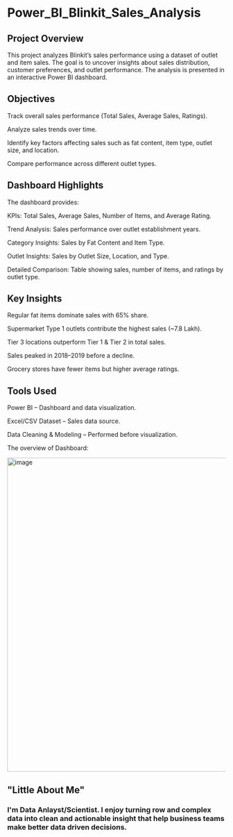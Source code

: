 # Power_BI_Blinkit_Sales_Analysis
## Project Overview

This project analyzes Blinkit’s sales performance using a dataset of outlet and item sales. The goal is to uncover insights about sales distribution, customer preferences, and outlet performance. The analysis is presented in an interactive Power BI dashboard.

## Objectives

Track overall sales performance (Total Sales, Average Sales, Ratings).

Analyze sales trends over time.

Identify key factors affecting sales such as fat content, item type, outlet size, and location.

Compare performance across different outlet types.

## Dashboard Highlights

The dashboard provides:

KPIs: Total Sales, Average Sales, Number of Items, and Average Rating.

Trend Analysis: Sales performance over outlet establishment years.

Category Insights: Sales by Fat Content and Item Type.

Outlet Insights: Sales by Outlet Size, Location, and Type.

Detailed Comparison: Table showing sales, number of items, and ratings by outlet type.

## Key Insights

Regular fat items dominate sales with 65% share.

Supermarket Type 1 outlets contribute the highest sales (~7.8 Lakh).

Tier 3 locations outperform Tier 1 & Tier 2 in total sales.

Sales peaked in 2018–2019 before a decline.

Grocery stores have fewer items but higher average ratings.

## Tools Used

Power BI – Dashboard and data visualization.

Excel/CSV Dataset – Sales data source.

Data Cleaning & Modeling – Performed before visualization.

The overview of Dashboard:

<img width="1303" height="723" alt="image" src="https://github.com/user-attachments/assets/285fb1ed-1b53-46fb-9da2-a8007b59ca56" />

## "Little About Me"
### I'm Data Anlayst/Scientist. I enjoy turning row and complex data into clean and actionable insight that help business teams make better data driven decisions.
